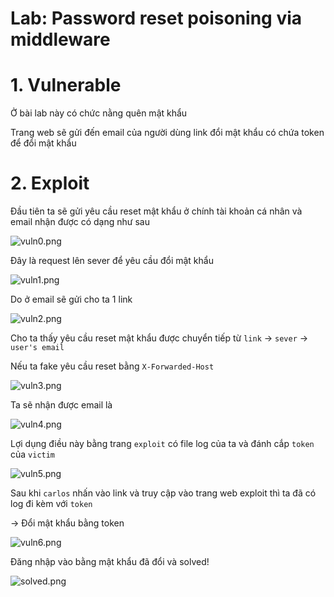 # Lab: Password reset poisoning via middleware

# 1. Vulnerable

Ở bài lab này có chức nằng quên mật khẩu

Trang web sẽ gửi đến email của người dùng link đổi mật khẩu có chứa token để đổi mật khẩu

# 2. Exploit

Đầu tiên ta sẽ gửi yêu cầu reset mật khẩu ở chính tài khoản cá nhân và email nhận được có dạng như sau

![vuln0.png](/images/vuln0.png)

Đây là request lên sever để yêu cầu đổi mật khẩu

![vuln1.png](/images/vuln1.png)

Do ở email sẽ gửi cho ta 1 link 

![vuln2.png](/images/vuln2.png)

Cho ta thấy yêu cầu reset mật khẩu được chuyển tiếp từ `link` -> `sever` -> `user's email`

Nếu ta fake yêu cầu reset bằng `X-Forwarded-Host`

![vuln3.png](/images/vuln3.png)

Ta sẽ nhận được email là 

![vuln4.png](/images/vuln4.png)

Lợi dụng điều này bằng trang `exploit` có file log của ta và đánh cắp `token` của `victim`

![vuln5.png](/images/vuln5.png)

Sau khi `carlos` nhấn vào link và truy cập vào trang web exploit thì ta đã có log đi kèm với `token`

-> Đổi mật khẩu bằng token

![vuln6.png](/images/vuln6.png)

Đăng nhập vào bằng mật khẩu đã đổi và solved!

![solved.png](/images/solved.png)
